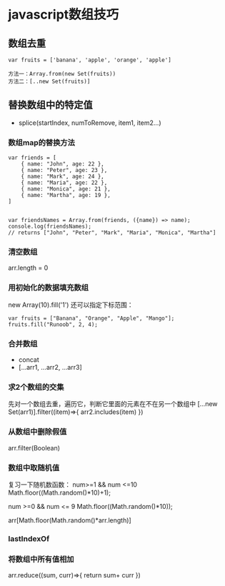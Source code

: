 # javascript数组技巧
## 数组去重

```
var fruits = ['banana', 'apple', 'orange', 'apple']

方法一：Array.from(new Set(fruits))
方法二：[..new Set(fruits)]
```

## 替换数组中的特定值
- splice(startIndex, numToRemove, item1, item2...)

### 数组map的替换方法

```
var friends = [
    { name: "John", age: 22 },
    { name: "Peter", age: 23 },
    { name: "Mark", age: 24 },
    { name: "Maria", age: 22 },
    { name: "Monica", age: 21 },
    { name: "Martha", age: 19 },
]
 

var friendsNames = Array.from(friends, ({name}) => name);
console.log(friendsNames);
// returns ["John", "Peter", "Mark", "Maria", "Monica", "Martha"]
```
### 清空数组
arr.length = 0

### 用初始化的数据填充数组

new Array(10).fill('1')
还可以指定下标范围：

```
var fruits = ["Banana", "Orange", "Apple", "Mango"];
fruits.fill("Runoob", 2, 4);
```

### 合并数组
- concat
- [...arr1, ...arr2, ...arr3]

### 求2个数组的交集
先对一个数组去重，遍历它，判断它里面的元素在不在另一个数组中
[...new Set(arr1)].filter((item)=>{ arr2.includes(item) })

### 从数组中删除假值
arr.filter(Boolean)

### 数组中取随机值
复习一下随机数函数：
num>=1 && num <=10
Math.floor((Math.random()*10)+1);

num >=0 && num <= 9
Math.floor((Math.random()*10));

arr[Math.floor(Math.random()*arr.length)]

### lastIndexOf

### 将数组中所有值相加
arr.reduce((sum, curr)=>{ return sum+ curr })